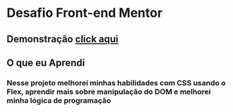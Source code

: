 # Desafio Front-end Mentor

## Demonstração <A  href="https://festive-franklin-50c3ba.netlify.app/">click aqui</A>

## O que eu Aprendi

### Nesse projeto melhorei minhas habilidades com CSS usando o Flex, aprendir mais sobre manipulação do DOM e melhorei minha lógica de programação
